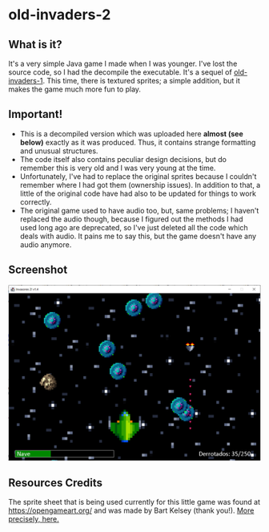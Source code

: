 # old-invaders-2
## What is it?
It's a very simple Java game I made when I was younger. I've lost the source code, so I had the decompile the executable. It's a sequel of [old-invaders-1](https://github.com/adfcf/old-invaders-1). This time, there is textured sprites; a simple addition, but it makes the game much more fun to play.

## Important!
- This is a decompiled version which was uploaded here __almost (see below)__ exactly as it was produced. Thus, it contains strange formatting and unusual structures.
- The code itself also contains peculiar design decisions, but do remember this is very old and I was very young at the time.
- Unfortunately, I've had to replace the original sprites because I couldn't remember where I had got them (ownership issues). In addition to that, a little of the original code have had also to be updated for things to work correctly. 
- The original game used to have audio too, but, same problems; I haven't replaced the audio though, because I figured out the methods I had used long ago are deprecated, so I've just deleted all the code which deals with audio. It pains me to say this, but the game doesn't have any audio anymore.

## Screenshot
![game-screenshot](https://github.com/adfcf/old-invaders-2/blob/main/old-invaders-2.png)

## Resources Credits
The sprite sheet that is being used currently for this little game was found at https://opengameart.org/ and was made by Bart Kelsey (thank you!). 
[More precisely, here.](https://opengameart.org/content/i-are-spaceship-16x16-space-sprites)
